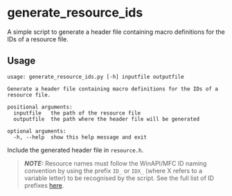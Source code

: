 # generate_resource_ids
A simple script to generate a header file containing macro definitions for the IDs of a resource file.

## Usage

```
usage: generate_resource_ids.py [-h] inputfile outputfile

Generate a header file containing macro definitions for the IDs of a resource file.

positional arguments:
  inputfile   the path of the resource file
  outputfile  the path where the header file will be generated

optional arguments:
  -h, --help  show this help message and exit
```

Include the generated header file in `resource.h`.

> **_NOTE:_** Resource names must follow the WinAPI/MFC ID naming convention by using the prefix `ID_` or `IDX_` (where X refers to a variable letter) to be recognised by the script. See the full list of ID prefixes [here]( https://docs.microsoft.com/en-us/cpp/mfc/tn020-id-naming-and-numbering-conventions?view=msvc-160.).
